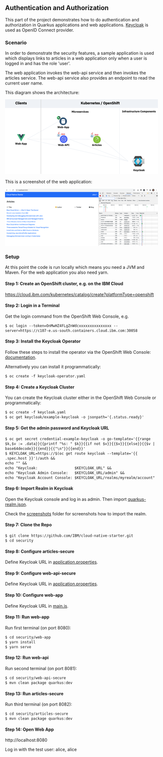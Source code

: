## Authentication and Authorization

This part of the project demonstrates how to do authentication and authorization in Quarkus applications and web applications. [Keycloak](https://www.keycloak.org/) is used as OpenID Connect provider.

### Scenario

In order to demonstrate the security features, a sample application is used which displays links to articles in a web application only when a user is logged in and has the role 'user'.

The web application invokes the web-api service and then invokes the articles service. The web-api service also provides an endpoint to read the current user name.

This diagram shows the architecture:

<kbd><img src="screenshots/diagram.png" /></kbd>

This is a screenshot of the web application:

<kbd><img src="screenshots/web-app.png" /></kbd>



### Setup

At this point the code is run locally which means you need a JVM and Maven. For the web application you also need yarn.

#### Step 1: Create an OpenShift cluster, e.g. on the IBM Cloud

https://cloud.ibm.com/kubernetes/catalog/create?platformType=openshift

#### Step 2: Login in a Terminal

Get the login command from the OpenShift Web Console, e.g.

```
$ oc login --token=OnMwHZ4FLgZnWdcxxxxxxxxxxxxxxx --server=https://c107-e.us-south.containers.cloud.ibm.com:30058
```

#### Step 3: Install the Keycloak Operator

Follow these steps to install the operator via the OpenShift Web Console: [documentation](
https://www.keycloak.org/getting-started/getting-started-operator-openshift
).

Alternatively you can install it programmatically:

```
$ oc create -f keycloak-operator.yaml
```

#### Step 4: Create a Keycloak Cluster

You can create the Keycloak cluster either in the OpenShift Web Console or programmatically:

```
$ oc create -f keycloak.yaml
$ oc get keycloak/example-keycloak -o jsonpath='{.status.ready}'
```

#### Step 5: Get the admin password and Keycloak URL

```
$ oc get secret credential-example-keycloak -o go-template='{{range $k,$v := .data}}{{printf "%s: " $k}}{{if not $v}}{{$v}}{{else}}{{$v | base64decode}}{{end}}{{"\n"}}{{end}}'
$ KEYCLOAK_URL=https://$(oc get route keycloak --template='{{ .spec.host }}')/auth &&
echo "" &&
echo "Keycloak:                 $KEYCLOAK_URL" &&
echo "Keycloak Admin Console:   $KEYCLOAK_URL/admin" &&
echo "Keycloak Account Console: $KEYCLOAK_URL/realms/myrealm/account" 
```

#### Step 6: Import Realm in Keycloak

Open the Keycloak console and log in as admin. Then import [quarkus-realm.json](quarkus-realm.json).

Check the [screenshots](screenshots) folder for screenshots how to import the realm.

#### Step 7: Clone the Repo

```
$ git clone https://github.com/IBM/cloud-native-starter.git
$ cd security
```

#### Step 8: Configure articles-secure

Define Keycloak URL in [application.properties](articles-secure/src/main/resources/application.properties).

#### Step 9: Configure web-api-secure

Define Keycloak URL in [application.properties](web-api-secure/src/main/resources/application.properties).

#### Step 10: Configure web-app

Define Keycloak URL in [main.js](web-app/src/main.js).

#### Step 11: Run web-app

Run first terminal (on port 8080):

```
$ cd security/web-app
$ yarn install
$ yarn serve
```

#### Step 12: Run web-api

Run second terminal (on port 8081):

```
$ cd security/web-api-secure
$ mvn clean package quarkus:dev
```

#### Step 13: Run articles-secure

Run third terminal (on port 8082):

```
$ cd security/articles-secure
$ mvn clean package quarkus:dev
```

#### Step 14: Open Web App

http://localhost:8080

Log in with the test user: alice, alice